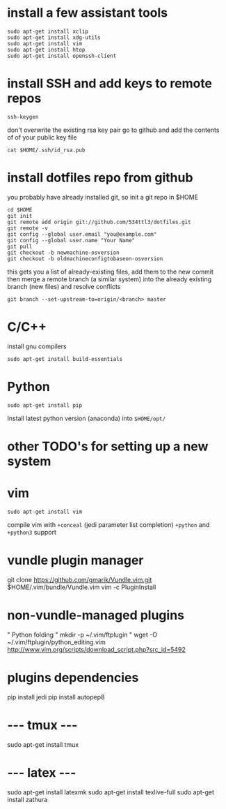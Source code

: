 # install a few assistant tools
```
sudo apt-get install xclip
sudo apt-get install xdg-utils
sudo apt-get install vim
sudo apt-get install htop
sudo apt-get install openssh-client
```
# install SSH and add keys to remote repos
```
ssh-keygen
```
don't overwrite the existing rsa key pair
go to github and add the contents of of your public key file
```
cat $HOME/.ssh/id_rsa.pub
```

# install dotfiles repo from github
you probably have already installed git, so init a git repo in $HOME
```
cd $HOME
git init
git remote add origin git://github.com/534ttl3/dotfiles.git
git remote -v
git config --global user.email "you@example.com"
git config --global user.name "Your Name"
git pull
git checkout -b newmachine-osversion
git checkout -b oldmachineconfigtobaseon-osversion
```

this gets you a list of already-existing files, add them to the new commit 
then merge a remote branch (a similar system) into 
the already existing branch (new files) and resolve conflicts

```
git branch --set-upstream-to=origin/<branch> master
```

# C/C++
install gnu compilers
```
sudo apt-get install build-essentials
```

# Python
```
sudo apt-get install pip
```
Install latest python version (anaconda) into `$HOME/opt/`

# other TODO's for setting up a new system

# vim 
```
sudo apt-get install vim
```
compile vim with `+conceal` (jedi parameter list completion) `+python` and `+python3` support

# vundle plugin manager
git clone https://github.com/gmarik/Vundle.vim.git $HOME/.vim/bundle/Vundle.vim
vim -c PluginInstall

# non-vundle-managed plugins
" Python folding
" mkdir -p ~/.vim/ftplugin
" wget -O ~/.vim/ftplugin/python_editing.vim http://www.vim.org/scripts/download_script.php?src_id=5492

# plugins dependencies
pip install jedi
pip install autopep8

# --- tmux ---
sudo apt-get install tmux

# --- latex ---
sudo apt-get install latexmk
sudo apt-get install texlive-full
sudo apt-get install zathura
